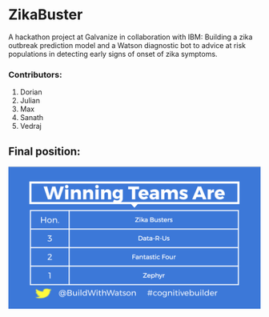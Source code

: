 # ZikaBuster

A hackathon project at Galvanize in collaboration with IBM: Building a zika outbreak prediction model and a Watson diagnostic bot to advice at risk populations in detecting early signs of onset of zika symptoms.

### Contributors:
1. Dorian
2. Julian
3. Max
4. Sanath
5. Vedraj

## Final position:

![Honorary!!](https://github.com/VedAustin/ZikaBuster/blob/master/screen_shot_2017-03-26_at_6.09.34_pm.png)
